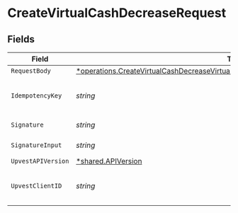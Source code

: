 # CreateVirtualCashDecreaseRequest


## Fields

| Field                                                                                                                                                                                             | Type                                                                                                                                                                                              | Required                                                                                                                                                                                          | Description                                                                                                                                                                                       | Example                                                                                                                                                                                           |
| ------------------------------------------------------------------------------------------------------------------------------------------------------------------------------------------------- | ------------------------------------------------------------------------------------------------------------------------------------------------------------------------------------------------- | ------------------------------------------------------------------------------------------------------------------------------------------------------------------------------------------------- | ------------------------------------------------------------------------------------------------------------------------------------------------------------------------------------------------- | ------------------------------------------------------------------------------------------------------------------------------------------------------------------------------------------------- |
| `RequestBody`                                                                                                                                                                                     | [*operations.CreateVirtualCashDecreaseVirtualCashBalanceVirtualCashDecreaseCreateRequest](../../models/operations/createvirtualcashdecreasevirtualcashbalancevirtualcashdecreasecreaterequest.md) | :heavy_minus_sign:                                                                                                                                                                                | N/A                                                                                                                                                                                               |                                                                                                                                                                                                   |
| `IdempotencyKey`                                                                                                                                                                                  | *string*                                                                                                                                                                                          | :heavy_check_mark:                                                                                                                                                                                | A UUID to be used as an idempotency key.  This prevents a duplicate request from being replayed. <br/>https://docs.upvest.co/concepts/api_concepts/idempotency<br/>                               | ccb07f42-4104-44ad-8e1f-c660bb7b269c                                                                                                                                                              |
| `Signature`                                                                                                                                                                                       | *string*                                                                                                                                                                                          | :heavy_check_mark:                                                                                                                                                                                | https://tools.ietf.org/id/draft-ietf-httpbis-message-signatures-01.html#name-the-signature-http-header                                                                                            |                                                                                                                                                                                                   |
| `SignatureInput`                                                                                                                                                                                  | *string*                                                                                                                                                                                          | :heavy_check_mark:                                                                                                                                                                                | https://tools.ietf.org/id/draft-ietf-httpbis-message-signatures-01.html#name-the-signature-input-http-he                                                                                          |                                                                                                                                                                                                   |
| `UpvestAPIVersion`                                                                                                                                                                                | [*shared.APIVersion](../../models/shared/apiversion.md)                                                                                                                                           | :heavy_minus_sign:                                                                                                                                                                                | Upvest API version (Note: Do not include quotation marks)                                                                                                                                         | 1                                                                                                                                                                                                 |
| `UpvestClientID`                                                                                                                                                                                  | *string*                                                                                                                                                                                          | :heavy_check_mark:                                                                                                                                                                                | Tenant Client ID                                                                                                                                                                                  | ebabcf4d-61c3-4942-875c-e265a7c2d062                                                                                                                                                              |